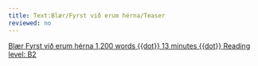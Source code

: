 ```yaml
---
title: Text:Blær/Fyrst við erum hérna/Teaser
reviewed: no
---
```

<vocabulary>
</vocabulary>
<a href="{{fullurl:Blær/Fyrst við erum hérna}}" class="frontpage-box-with-image"><!--
--><span class="div frontpage-box-image" style="background-image:url({{fullurl:Special:Redirect/file/Blaer_fyrst_vid_erum_herna.jpg|height=200}})"></span><!--
--><span class="frontpage-box-description">
<span class="div">
<span class="div frontpage-box-author">Blær</span>
<span class="div frontpage-box-title">Fyrst við erum hérna</span>
<span class="div frontpage-box-subtitle">1,200 words {{dot}} 13 minutes {{dot}} Reading level: B2</span>
</span>
</span>
</a>

